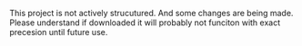 This project is not actively strucutured. And some changes are being made. Please understand if downloaded it will probably not funciton with exact precesion until future use.
